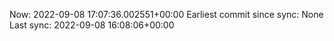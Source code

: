 Now: 2022-09-08 17:07:36.002551+00:00 Earliest commit since sync: None Last sync: 2022-09-08 16:08:06+00:00

